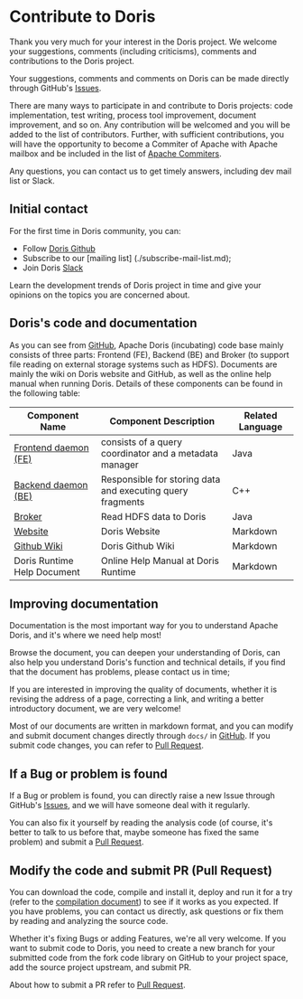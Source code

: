 <!-- 
Licensed to the Apache Software Foundation (ASF) under one
or more contributor license agreements.  See the NOTICE file
distributed with this work for additional information
regarding copyright ownership.  The ASF licenses this file
to you under the Apache License, Version 2.0 (the
"License"); you may not use this file except in compliance
with the License.  You may obtain a copy of the License at

  http://www.apache.org/licenses/LICENSE-2.0

Unless required by applicable law or agreed to in writing,
software distributed under the License is distributed on an
"AS IS" BASIS, WITHOUT WARRANTIES OR CONDITIONS OF ANY
KIND, either express or implied.  See the License for the
specific language governing permissions and limitations
under the License.
-->

# Contribute to Doris

Thank you very much for your interest in the Doris project. We welcome your suggestions, comments (including criticisms), comments and contributions to the Doris project.

Your suggestions, comments and comments on Doris can be made directly through GitHub's [Issues](https://github.com/apache/incubator-doris/issues/new/choose).

There are many ways to participate in and contribute to Doris projects: code implementation, test writing, process tool improvement, document improvement, and so on. Any contribution will be welcomed and you will be added to the list of contributors. Further, with sufficient contributions, you will have the opportunity to become a Commiter of Apache with Apache mailbox and be included in the list of [Apache Commiters](http://people.apache.org/committer-index.html).

Any questions, you can contact us to get timely answers, including dev mail list or Slack.

## Initial contact

For the first time in Doris community, you can:

* Follow [Doris Github](https://github.com/apache/incubator-doris)
* Subscribe to our [mailing list] (./subscribe-mail-list.md);
* Join Doris [Slack](https://join.slack.com/t/apachedoriscommunity/shared_invite/zt-11jb8gesh-7IukzSrdea6mqoG0HB4gZg)

Learn the development trends of Doris project in time and give your opinions on the topics you are concerned about.

## Doris's code and documentation

As you can see from [GitHub](https://github.com/apache/incubator-doris), Apache Doris (incubating) code base mainly consists of three parts: Frontend (FE), Backend (BE) and Broker (to support file reading on external storage systems such as HDFS). Documents are mainly the wiki on Doris website and GitHub, as well as the online help manual when running Doris. Details of these components can be found in the following table:

| Component Name                                                    | Component Description                                      | Related Language |
|-------------------------------------------------------------------|------------------------------------------------------------|------------------|
| [Frontend daemon (FE)](https://github.com/apache/incubator-doris) | consists of a query coordinator and a metadata manager     | Java             |
| [Backend daemon (BE)](https://github.com/apache/incubator-doris)  | Responsible for storing data and executing query fragments | C++              |
| [Broker](https://github.com/apache/incubator-doris)               | Read HDFS data to Doris                                    | Java             |
| [Website](https://github.com/apache/incubator-doris-website)      | Doris Website                                              | Markdown         |
| [Github Wiki](https://github.com/apache/incubator-doris/wiki)     | Doris Github Wiki                                          | Markdown         |
| Doris Runtime Help Document                                       | Online Help Manual at Doris Runtime                        | Markdown         |

## Improving documentation

Documentation is the most important way for you to understand Apache Doris, and it's where we need help most!

Browse the document, you can deepen your understanding of Doris, can also help you understand Doris's function and technical details, if you find that the document has problems, please contact us in time;

If you are interested in improving the quality of documents, whether it is revising the address of a page, correcting a link, and writing a better introductory document, we are very welcome!

Most of our documents are written in markdown format, and you can modify and submit document changes directly through `docs/` in [GitHub](https://github.com/apache/incubator-doris). If you submit code changes, you can refer to [Pull Request](./docs/en/community/how-to-contribute/pull-request.md).

## If a Bug or problem is found

If a Bug or problem is found, you can directly raise a new Issue through GitHub's [Issues](https://github.com/apache/incubator-doris/issues/new/choose), and we will have someone deal with it regularly.

You can also fix it yourself by reading the analysis code (of course, it's better to talk to us before that, maybe someone has fixed the same problem) and submit a [Pull Request](./docs/en/community/how-to-contribute/pull-request.md).

## Modify the code and submit PR (Pull Request)

You can download the code, compile and install it, deploy and run it for a try (refer to the [compilation document](./docs/en/installing/compilation.md)) to see if it works as you expected. If you have problems, you can contact us directly, ask questions or fix them by reading and analyzing the source code.

Whether it's fixing Bugs or adding Features, we're all very welcome. If you want to submit code to Doris, you need to create a new branch for your submitted code from the fork code library on GitHub to your project space, add the source project upstream, and submit PR.

About how to submit a PR refer to [Pull Request](./docs/en/community/how-to-contribute/pull-request.md).
